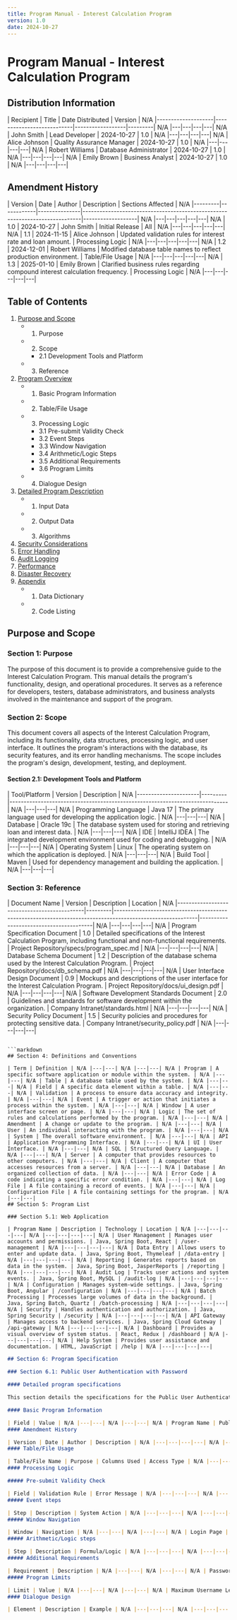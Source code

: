 ```yaml
---
title: Program Manual - Interest Calculation Program
version: 1.0
date: 2024-10-27
---
```


# Program Manual - Interest Calculation Program

## Distribution Information

| Recipient          | Title                     | Date Distributed | Version | N/A |--------------------|---------------------------|------------------|---------| N/A |---|---|---|---| N/A | John Smith         | Lead Developer            | 2024-10-27       | 1.0     | N/A |---|---|---|---| N/A | Alice Johnson      | Quality Assurance Manager | 2024-10-27       | 1.0     | N/A |---|---|---|---| N/A | Robert Williams    | Database Administrator    | 2024-10-27       | 1.0     | N/A |---|---|---|---| N/A | Emily Brown        | Business Analyst          | 2024-10-27       | 1.0     | N/A |---|---|---|---|
## Amendment History

| Version | Date       | Author        | Description                                                                 | Sections Affected | N/A |---------|------------|---------------|-----------------------------------------------------------------------------|-------------------| N/A |---|---|---|---|---| N/A | 1.0     | 2024-10-27 | John Smith    | Initial Release                                                               | All               | N/A |---|---|---|---|---| N/A | 1.1     | 2024-11-15 | Alice Johnson | Updated validation rules for interest rate and loan amount.                 | Processing Logic  | N/A |---|---|---|---|---| N/A | 1.2     | 2024-12-01 | Robert Williams | Modified database table names to reflect production environment.           | Table/File Usage  | N/A |---|---|---|---|---| N/A | 1.3     | 2025-01-10 | Emily Brown   | Clarified business rules regarding compound interest calculation frequency. | Processing Logic  | N/A |---|---|---|---|---|
## Table of Contents

1.  [Purpose and Scope](#purpose-and-scope)
    *   1.  Purpose
    *   2.  Scope
        *   2.1 Development Tools and Platform
    *   3.  Reference
2.  [Program Overview](#program-overview)
    *   1.  Basic Program Information
    *   2.  Table/File Usage
    *   3.  Processing Logic
        *   3.1 Pre-submit Validity Check
        *   3.2 Event Steps
        *   3.3 Window Navigation
        *   3.4 Arithmetic/Logic Steps
        *   3.5 Additional Requirements
        *   3.6 Program Limits
    *   4.  Dialogue Design
3.  [Detailed Program Description](#detailed-program-description)
    *   1.  Input Data
    *   2.  Output Data
    *   3.  Algorithms
4.  [Security Considerations](#security-considerations)
5.  [Error Handling](#error-handling)
6.  [Audit Logging](#audit-logging)
7.  [Performance](#performance)
8.  [Disaster Recovery](#disaster-recovery)
9.  [Appendix](#appendix)
    *   1.  Data Dictionary
    *   2.  Code Listing

## Purpose and Scope

### Section 1: Purpose

The purpose of this document is to provide a comprehensive guide to the Interest Calculation Program. This manual details the program's functionality, design, and operational procedures. It serves as a reference for developers, testers, database administrators, and business analysts involved in the maintenance and support of the program.

### Section 2: Scope

This document covers all aspects of the Interest Calculation Program, including its functionality, data structures, processing logic, and user interface. It outlines the program's interactions with the database, its security features, and its error handling mechanisms. The scope includes the program's design, development, testing, and deployment.

#### Section 2.1: Development Tools and Platform

| Tool/Platform      | Version | Description                                                                 | N/A |----------------------|---------|-----------------------------------------------------------------------------| N/A |---|---|---| N/A | Programming Language | Java 17 | The primary language used for developing the application logic.              | N/A |---|---|---| N/A | Database             | Oracle 19c | The database system used for storing and retrieving loan and interest data. | N/A |---|---|---| N/A | IDE                  | IntelliJ IDEA | The integrated development environment used for coding and debugging.       | N/A |---|---|---| N/A | Operating System     | Linux   | The operating system on which the application is deployed.                  | N/A |---|---|---| N/A | Build Tool           | Maven   | Used for dependency management and building the application.                 | N/A |---|---|---|
### Section 3: Reference

| Document Name                               | Version | Description                                                                                               | Location                               | N/A |---------------------------------------------|---------|-----------------------------------------------------------------------------------------------------------|----------------------------------------| N/A |---|---|---|---| N/A | Program Specification Document              | 1.0     | Detailed specifications of the Interest Calculation Program, including functional and non-functional requirements. | Project Repository/specs/program_spec.md | N/A |---|---|---|---| N/A | Database Schema Document                    | 1.2     | Description of the database schema used by the Interest Calculation Program.                               | Project Repository/docs/db_schema.pdf  | N/A |---|---|---|---| N/A | User Interface Design Document              | 0.9     | Mockups and descriptions of the user interface for the Interest Calculation Program.                         | Project Repository/docs/ui_design.pdf  | N/A |---|---|---|---| N/A | Software Development Standards Document     | 2.0     | Guidelines and standards for software development within the organization.                                  | Company Intranet/standards.html        | N/A |---|---|---|---| N/A | Security Policy Document                    | 1.5     | Security policies and procedures for protecting sensitive data.                                            | Company Intranet/security_policy.pdf   | N/A |---|---|---|---|
```

```markdown
## Section 4: Definitions and Conventions

| Term | Definition | N/A |---|---| N/A |---|---| N/A | Program | A specific software application or module within the system. | N/A |---|---| N/A | Table | A database table used by the system. | N/A |---|---| N/A | Field | A specific data element within a table. | N/A |---|---| N/A | Validation | A process to ensure data accuracy and integrity. | N/A |---|---| N/A | Event | A trigger or action that initiates a process within the system. | N/A |---|---| N/A | Window | A user interface screen or page. | N/A |---|---| N/A | Logic | The set of rules and calculations performed by the program. | N/A |---|---| N/A | Amendment | A change or update to the program. | N/A |---|---| N/A | User | An individual interacting with the program. | N/A |---|---| N/A | System | The overall software environment. | N/A |---|---| N/A | API | Application Programming Interface. | N/A |---|---| N/A | UI | User Interface. | N/A |---|---| N/A | SQL | Structured Query Language. | N/A |---|---| N/A | Server | A computer that provides resources to other computers. | N/A |---|---| N/A | Client | A computer that accesses resources from a server. | N/A |---|---| N/A | Database | An organized collection of data. | N/A |---|---| N/A | Error Code | A code indicating a specific error condition. | N/A |---|---| N/A | Log File | A file containing a record of events. | N/A |---|---| N/A | Configuration File | A file containing settings for the program. | N/A |---|---|
## Section 5: Program List

### Section 5.1: Web Application

| Program Name | Description | Technology | Location | N/A |---|---|---|---| N/A |---|---|---|---| N/A | User Management | Manages user accounts and permissions. | Java, Spring Boot, React | /user-management | N/A |---|---|---|---| N/A | Data Entry | Allows users to enter and update data. | Java, Spring Boot, Thymeleaf | /data-entry | N/A |---|---|---|---| N/A | Reporting | Generates reports based on data in the system. | Java, Spring Boot, JasperReports | /reporting | N/A |---|---|---|---| N/A | Audit Log | Tracks user actions and system events. | Java, Spring Boot, MySQL | /audit-log | N/A |---|---|---|---| N/A | Configuration | Manages system-wide settings. | Java, Spring Boot, Angular | /configuration | N/A |---|---|---|---| N/A | Batch Processing | Processes large volumes of data in the background. | Java, Spring Batch, Quartz | /batch-processing | N/A |---|---|---|---| N/A | Security | Handles authentication and authorization. | Java, Spring Security | /security | N/A |---|---|---|---| N/A | API Gateway | Manages access to backend services. | Java, Spring Cloud Gateway | /api-gateway | N/A |---|---|---|---| N/A | Dashboard | Provides a visual overview of system status. | React, Redux | /dashboard | N/A |---|---|---|---| N/A | Help System | Provides user assistance and documentation. | HTML, JavaScript | /help | N/A |---|---|---|---|
```

```markdown
## Section 6: Program Specification

### Section 6.1: Public User Authentication with Password

#### Detailed program specifications

This section details the specifications for the Public User Authentication with Password program. This program allows public users to authenticate themselves using a username and password. Successful authentication grants access to specific resources and functionalities within the system.

#### Basic Program Information

| Field | Value | N/A |---|---| N/A |---|---| N/A | Program Name | Public User Authentication | N/A |---|---| N/A | Program ID | AUTH-PUB-001 | N/A |---|---| N/A | Description | Authenticates public users based on username and password. | N/A |---|---| N/A | Input | Username, Password | N/A |---|---| N/A | Output | Authentication Token, User Role | N/A |---|---| N/A | Technology | Java, Spring Boot, MySQL | N/A |---|---| N/A | Security Requirements | Password encryption, rate limiting, account lockout | N/A |---|---|
#### Amendment History

| Version | Date | Author | Description | N/A |---|---|---|---| N/A |---|---|---|---| N/A | 1.0 | 2023-10-26 | System Architect | Initial Release | N/A |---|---|---|---| N/A | 1.1 | 2023-11-15 | Security Engineer | Implemented rate limiting and account lockout features. | N/A |---|---|---|---| N/A | 1.2 | 2024-01-20 | Developer | Added password complexity requirements. | N/A |---|---|---|---|
#### Table/File Usage

| Table/File Name | Purpose | Columns Used | Access Type | N/A |---|---|---|---| N/A |---|---|---|---| N/A | `public_users` | Stores public user credentials. | `user_id`, `username`, `password_hash`, `salt`, `account_status`, `failed_login_attempts`, `last_login` | Read | N/A |---|---|---|---| N/A | `user_roles` | Stores user roles and permissions. | `user_id`, `role_id` | Read | N/A |---|---|---|---| N/A | `roles` | Stores role definitions. | `role_id`, `role_name`, `permissions` | Read | N/A |---|---|---|---| N/A | `login_attempts` | Tracks login attempts to prevent brute-force attacks. | `ip_address`, `username`, `timestamp` | Write | N/A |---|---|---|---| N/A | `application.properties` | Configuration file. | `spring.datasource.url`, `spring.datasource.username`, `spring.datasource.password`, `security.password.salt`, `security.login.max_attempts` | Read | N/A |---|---|---|---|
#### Processing Logic

##### Pre-submit Validity Check

| Field | Validation Rule | Error Message | N/A |---|---|---| N/A |---|---|---| N/A | Username | Required, Minimum length 5 characters, Maximum length 50 characters, Alphanumeric only | "Username must be between 5 and 50 alphanumeric characters." | N/A |---|---|---| N/A | Password | Required, Minimum length 8 characters, Must contain at least one uppercase letter, one lowercase letter, one number, and one special character | "Password must be at least 8 characters long and contain at least one uppercase letter, one lowercase letter, one number, and one special character." | N/A |---|---|---|
##### Event steps

| Step | Description | System Action | N/A |---|---|---| N/A |---|---|---| N/A | 1 | User enters username and password. | Display login form. | N/A |---|---|---| N/A | 2 | User submits the form. | Capture username and password. | N/A |---|---|---| N/A | 3 | System validates input. | Check username and password against validation rules. | N/A |---|---|---| N/A | 4 | System checks account status. | Verify if the account is active or locked. | N/A |---|---|---| N/A | 5 | System authenticates user. | Retrieve user's salt and password hash from `public_users` table.  Compare the hash of the entered password with the stored hash. | N/A |---|---|---| N/A | 6 | On successful authentication. | Generate authentication token and retrieve user roles from `user_roles` and `roles` tables. Update `last_login` timestamp in `public_users` table. | N/A |---|---|---| N/A | 7 | On failed authentication. | Increment `failed_login_attempts` in `public_users` table. If attempts exceed the limit, lock the account. Log the failed attempt in `login_attempts` table. | N/A |---|---|---| N/A | 8 | System returns authentication token and user roles. | Grant access to authorized resources. | N/A |---|---|---|
##### Window Navigation

| Window | Navigation | N/A |---|---| N/A |---|---| N/A | Login Page | Initial page displayed to the user. | N/A |---|---| N/A | Home Page | Navigated to after successful login. | N/A |---|---| N/A | Account Locked Page | Navigated to if the account is locked due to too many failed login attempts. | N/A |---|---|
##### Arithmetic/Logic steps

| Step | Description | Formula/Logic | N/A |---|---|---| N/A |---|---|---| N/A | Password Hashing | Generate a secure hash of the password. | `password_hash = SHA256(password + salt)` | N/A |---|---|---| N/A | Account Lockout | Determine if the account should be locked. | `IF failed_login_attempts >= max_login_attempts THEN account_status = 'LOCKED'` | N/A |---|---|---| N/A | Rate Limiting | Limit the number of login attempts from a specific IP address. | `IF login_attempts_from_ip > max_attempts_per_minute THEN reject_login` | N/A |---|---|---|
##### Additional Requirements

| Requirement | Description | N/A |---|---| N/A |---|---| N/A | Password Complexity | Passwords must meet specific complexity requirements (length, character types). | N/A |---|---| N/A | Account Lockout | Accounts should be locked after a certain number of failed login attempts. | N/A |---|---| N/A | Rate Limiting | Implement rate limiting to prevent brute-force attacks. | N/A |---|---| N/A | Audit Logging | Log all successful and failed login attempts. | N/A |---|---| N/A | Secure Storage | Store passwords securely using hashing and salting. | N/A |---|---|
##### Program Limits

| Limit | Value | N/A |---|---| N/A |---|---| N/A | Maximum Username Length | 50 characters | N/A |---|---| N/A | Minimum Password Length | 8 characters | N/A |---|---| N/A | Maximum Login Attempts | 5 | N/A |---|---| N/A | Account Lockout Duration | 30 minutes | N/A |---|---|
#### Dialogue Design

| Element | Description | Example | N/A |---|---|---| N/A |---|---|---| N/A | Login Form | Form for entering username and password. | Includes fields for "Username" and "Password" with appropriate labels. | N/A |---|---|---| N/A | Success Message | Message displayed upon successful login. | "Login successful! Redirecting..." | N/A |---|---|---| N/A | Error Message (Invalid Credentials) | Message displayed when login fails due to incorrect username or password. | "Invalid username or password. Please try again." | N/A |---|---|---| N/A | Error Message (Account Locked) | Message displayed when the account is locked. | "Your account is locked due to too many failed login attempts. Please try again in 30 minutes." | N/A |---|---|---| N/A | Error Message (Generic Error) | Message displayed for unexpected errors. | "An unexpected error occurred. Please try again later." | N/A |---|---|---| N/A | Password Reset Link | Link to initiate password reset process. | "Forgot your password?" | N/A |---|---|---|